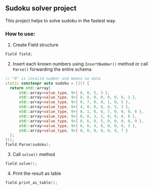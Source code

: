 ## Sudoku solver project
This project helps to solve sudoku in the fastest way. 
### How to use:
1. Create Field structure
```c++
Field field;
```
2. Insert each known numbers using ```InsertNumber()``` method or call ```Parse()``` forwarding the entire schema
```c++
// "0" is invalid number and means no data
static constexpr auto sudoku = []() {
  return std::array{
      std::array<value_type, 9>{ 0, 0, 5, 3 },
      std::array<value_type, 9>{ 8, 0, 0, 0, 0, 0, 0, 2 },
      std::array<value_type, 9>{ 0, 7, 0, 0, 1, 0, 5 },
      std::array<value_type, 9>{ 4, 0, 0, 0, 0, 5, 3 },
      std::array<value_type, 9>{ 0, 1, 0, 0, 7, 0, 0, 0, 6 },
      std::array<value_type, 9>{ 0, 0, 3, 2, 0, 0, 0, 8 },
      std::array<value_type, 9>{ 0, 6, 0, 5, 0, 0, 0, 0, 9 },
      std::array<value_type, 9>{ 0, 0, 4, 0, 0, 0, 0, 3 },
      std::array<value_type, 9>{ 0, 0, 0, 0, 0, 9, 7 }
  };
}();
field.Parse(sudoku);
```
3. Call ```solve()``` method
```c++
field.solve();
```
4. Print the result as table
```c++
field.print_as_table();
```
